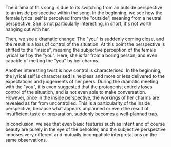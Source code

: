 <div class="interpretation">
<p class="interpretation">
The drama of this song is due to its switching from an outside perspective to an inside perspective within the song.
In the beginning, we see how the female lyrical self is perceived from the "outside", meaning from a neutral perspective.
She is not particularly interesting, in short, it's not worth hanging out with her.
</p>
<p class="interpretation">
Then, we see a dramatic change: The "you" is suddenly coming close, and the result is a loss of control of the situation.
At this point the perspective is shifted to the "inside", meaning the subjective perception of the female lyrical self by the "you".
Here, she is far from a boring person, and even capable of melting the "you" by her charms.
</p>
<p class="interpretation">
Another interesting twist is how control is characterised.
In the beginning, the lyrical self is characterised is helpless and more or less delivered to the expectations and judgements of her peers.
During the dramatic meeting with the "you", it is even suggested that the protagonist entirely loses control of the situation, and is not even able to make conversation.
However, once in the inside perspective, the workings of her charms are revealed as far from uncontrolled.
This is a particularity of the inside perspective, because what appears unplanned or even the result of insufficient taste or preparation, suddenly becomes a well-planned trap.
</p>
<p class="interpretation">
In conclusion, we see that even basic features such as intent and of course beauty are purely in the eye of the beholder, and the subjective perspective imposes very different and mutually incompatible interpretations on the same observations.
</p>
</div>